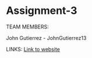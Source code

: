 # Assignment-3

TEAM MEMBERS:

John Gutierrez - JohnGutierrez13

LINKS:
[Link to website](https://johngutierrez13.github.io/Assignment-3/)

